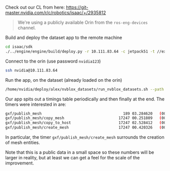 
Check out our CL from here: https://git-master.nvidia.com/r/c/robotics/isaac/+/2935812

> We're using a publicly available Orin from the `ros-eng-devices` channel.

Build and deploy the dataset app to the remote machine
```bash
cd isaac/sdk
./../engine/engine/build/deploy.py -r 10.111.83.64 -c jetpack51 -t //extensions/nvblox/apps/datasets:nvblox_datasets
```

Connect to the orin (use password `nvidia123`)
```bash
ssh nvidia@10.111.83.64
```

Run the app, on the dataset (already loaded on the orin)
```bash
/home/nvidia/deploy/alex/nvblox_datasets/run_nvblox_datasets.sh --path ~/dtingdahl/datasets/ --name replica/office0 --max-duration-ms 20000
```

Our app spits out a timings table periodically and then finally at the end. The timers were interested in are:
```bash
gxf/publish_mesh                              	    189	03.284620	(00.017379 +- 00.007427)	[00.000134,00.057967]
gxf/publish_mesh/copy_mesh                    	  17247	00.251809	(00.000015 +- 00.000005)	[00.000001,00.003117]
gxf/publish_mesh/copy_to_host                 	  17247	02.528412	(00.000147 +- 00.000004)	[00.000005,00.005578]
gxf/publish_mesh/create_mesh                  	  17247	00.420326	(00.000024 +- 00.000002)	[00.000010,00.003738]
```

In particular, the timer `gxf/publish_mesh/create_mesh` surrounds the creation of mesh entities.

Note that this is a public data in a small space so these numbers will be larger in reality, but at least we can get a feel for the scale of the improvement.